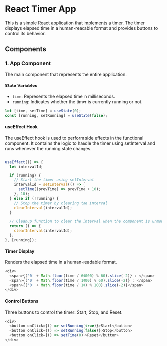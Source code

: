 # React Timer App

This is a simple React application that implements a timer. The timer displays elapsed time in a human-readable format and provides buttons to control its behavior.

## Components

### 1. App Component

The main component that represents the entire application.

#### State Variables

- `time`: Represents the elapsed time in milliseconds.
- `running`: Indicates whether the timer is currently running or not.

```javascript 
let [time, setTime] = useState(0);
const [running, setRunning] = useState(false);
```

#### useEffect Hook
The useEffect hook is used to perform side effects in the functional component. It contains the logic to handle the timer using setInterval and runs whenever the running state changes.

```javascript

useEffect(() => {
  let intervalId;

  if (running) {
    // Start the timer using setInterval
    intervalId = setInterval(() => {
      setTime((prevTime) => prevTime + 10);
    }, 10);
  } else if (!running) {
    // Stop the timer by clearing the interval
    clearInterval(intervalId);
  }

  // Cleanup function to clear the interval when the component is unmounted or when the dependency changes
  return () => {
    clearInterval(intervalId);
  };
}, [running]);

```


#### Timer Display
Renders the elapsed time in a human-readable format.

```javascript 
<div>
  <span>{('0' + Math.floor(time / 60000) % 60).slice(-2)} : </span>
  <span>{('0' + Math.floor(time / 1000) % 60).slice(-2)} : </span>
  <span>{('0' + Math.floor(time / 10) % 100).slice(-2)}</span>
</div>

```

#### Control Buttons
Three buttons to control the timer: Start, Stop, and Reset.

```javascript 
<div>
  <button onClick={() => setRunning(true)}>Start</button>
  <button onClick={() => setRunning(false)}>Stop</button>
  <button onClick={() => setTime(0)}>Reset</button>
</div>
```